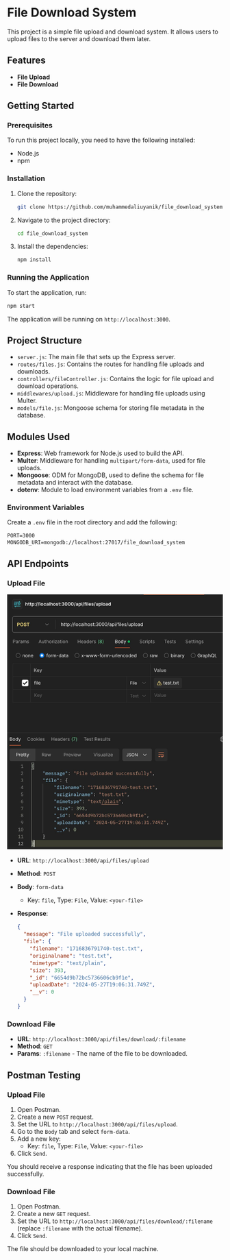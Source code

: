 # File Download System

This project is a simple file upload and download system. It allows users to upload files to the server and download them later.

## Features

- **File Upload**
- **File Download**

## Getting Started

### Prerequisites

To run this project locally, you need to have the following installed:

- Node.js
- npm

### Installation

1. Clone the repository:

   ```bash
   git clone https://github.com/muhammedaliuyanik/file_download_system.git
   ```

2. Navigate to the project directory:

   ```bash
   cd file_download_system
   ```

3. Install the dependencies:

   ```bash
   npm install
   ```

### Running the Application

To start the application, run:

```bash
npm start
```

The application will be running on `http://localhost:3000`.

## Project Structure

- `server.js`: The main file that sets up the Express server.
- `routes/files.js`: Contains the routes for handling file uploads and downloads.
- `controllers/fileController.js`: Contains the logic for file upload and download operations.
- `middlewares/upload.js`: Middleware for handling file uploads using Multer.
- `models/file.js`: Mongoose schema for storing file metadata in the database.

## Modules Used

- **Express**: Web framework for Node.js used to build the API.
- **Multer**: Middleware for handling `multipart/form-data`, used for file uploads.
- **Mongoose**: ODM for MongoDB, used to define the schema for file metadata and interact with the database.
- **dotenv**: Module to load environment variables from a `.env` file.

### Environment Variables

Create a `.env` file in the root directory and add the following:

```
PORT=3000
MONGODB_URI=mongodb://localhost:27017/file_download_system
```

## API Endpoints

### Upload File

![](upload.jpeg)

- **URL**: `http://localhost:3000/api/files/upload`
- **Method**: `POST`
- **Body**: `form-data`
  - Key: `file`, Type: `File`, Value: `<your-file>`

- **Response**:
  ```json
  {
    "message": "File uploaded successfully",
    "file": {
      "filename": "1716836791740-test.txt",
      "originalname": "test.txt",
      "mimetype": "text/plain",
      "size": 393,
      "_id": "6654d9b72bc5736606cb9f1e",
      "uploadDate": "2024-05-27T19:06:31.749Z",
      "__v": 0
    }
  }
  ```

### Download File

- **URL**: `http://localhost:3000/api/files/download/:filename`
- **Method**: `GET`
- **Params**: `:filename` - The name of the file to be downloaded.

## Postman Testing

### Upload File

1. Open Postman.
2. Create a new `POST` request.
3. Set the URL to `http://localhost:3000/api/files/upload`.
4. Go to the `Body` tab and select `form-data`.
5. Add a new key:
   - Key: `file`, Type: `File`, Value: `<your-file>`
6. Click `Send`.

You should receive a response indicating that the file has been uploaded successfully.

### Download File

1. Open Postman.
2. Create a new `GET` request.
3. Set the URL to `http://localhost:3000/api/files/download/:filename` (replace `:filename` with the actual filename).
4. Click `Send`.

The file should be downloaded to your local machine.
